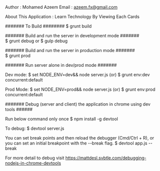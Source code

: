Author : Mohamed Azeem
Email  : azeem.fx@gmail.com

About This Application : Learn Technology By Viewing Each Cards


#######  To Build  ########
$ grunt build 

#######  Build and run the server in development mode #######  
$ grunt debug
or
$ gulp debug

#######  Build and run the server in production mode #######  
$ grunt prod

#######  Run server alone in dev/prod mode #######    

Dev mode:
$ set NODE_ENV=dev&& node server.js
(or)
$ grunt env:dev concurrent:default

Prod Mode:
$ set NODE_ENV=prod&& node server.js
(or)
$ grunt env:prod concurrent:default

#######  Debug (server and client) the application in chrome using dev tools ######

Run below command only once
$ npm install -g devtool

To debug: 
$ devtool server.js

You can set break points and then reload the debugger (Cmd/Ctrl + R), 
or you can set an initial breakpoint with the --break flag.
$ devtool app.js --break

For more detail to debug visit
https://mattdesl.svbtle.com/debugging-nodejs-in-chrome-devtools 




